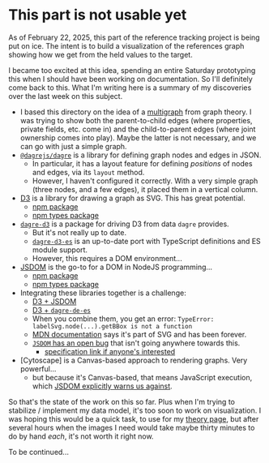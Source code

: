 # This part is not usable yet

As of February 22, 2025, this part of the reference tracking project is being put on ice.  The intent is to build a visualization of the references graph showing how we get from the held values to the target.

I became too excited at this idea, spending an entire Saturday prototyping this when I should have been working on documentation.  So I'll definitely come back to this.  What I'm writing here is a summary of my discoveries over the last week on this subject.

- I based this directory on the idea of a [multigraph](https://en.wikipedia.org/wiki/Multigraph) from graph theory.  I was trying to show both the parent-to-child edges (where properties, private fields, etc. come in) and the child-to-parent edges (where joint ownership comes into play).  Maybe the latter is not necessary, and we can go with just a simple graph.
- [`@dagrejs/dagre`](https://github.com/dagrejs/dagre/wiki) is a library for defining graph nodes and edges in JSON.
  - In particular, it has a layout feature for defining _positions_ of nodes and edges, via its `layout` method.
  - However, I haven't configured it correctly.  With a very simple graph (three nodes, and a few edges), it placed them in a vertical column.
- [D3](https://d3js.org/getting-started) is a library for drawing a graph as SVG.  This has great potential.
  - [npm package](https://www.npmjs.com/package/d3)
  - [npm types package](https://www.npmjs.com/package/@types/d3)
- [`dagre-d3`](https://github.com/dagrejs/dagre-d3) is a package for driving D3 from data `dagre` provides.
  - But it's not really up to date.
  - [`dagre-d3-es`](https://www.npmjs.com/package/dagre-d3-es) is an up-to-date port with TypeScript definitions and ES module support.
  - However, this requires a DOM environment...
- [JSDOM](https://github.com/jsdom/jsdom) is the go-to for a DOM in NodeJS programming...
  - [npm package](https://www.npmjs.com/package/jsdom)
  - [npm types package](https://www.npmjs.com/package/@types/jsdom)
- Integrating these libraries together is a challenge:
  - [D3 + JSDOM](https://gist.github.com/tomgp/c99a699587b5c5465228?permalink_comment_id=2283776#gistcomment-2283776)
  - [D3 + `dagre-de-es`](https://tbo47.github.io/dagre-d3-esm_example1/index.js)
  - When you combine them, you get an error: `TypeError: labelSvg.node(...).getBBox is not a function`
  - [MDN documentation](https://developer.mozilla.org/en-US/docs/Web/API/SVGGraphicsElement/getBBox) says it's part of SVG and has been forever.
  - [`JSDOM` has an open bug](https://github.com/jsdom/jsdom/issues/2647) that isn't going anywhere towards this.
    - [specification link if anyone's interested](https://svgwg.org/svg2-draft/types.html#__svg__SVGGraphicsElement__getBBox)
- [Cytoscape] is a Canvas-based approach to rendering graphs.  Very powerful...
  - but because it's Canvas-based, that means JavaScript execution, which [JSDOM explicitly warns us against](https://github.com/jsdom/jsdom?tab=readme-ov-file#executing-scripts).

So that's the state of the work on this so far.  Plus when I'm trying to stabilize / implement my data model, it's too soon to work on visualization.  I was hoping this would be a quick task, to use for my [theory page](../../THEORY.md), but after several hours when the images I need would take maybe thirty minutes to do by hand _each_, it's not worth it right now.

To be continued...
